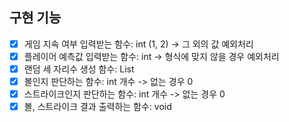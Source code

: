 ## 구현 기능
* [X] 게임 지속 여부 입력받는 함수: int (1, 2) -> 그 외의 값 예외처리
* [X] 플레이어 예측값 입력받는 함수: int -> 형식에 맞지 않을 경우 예외처리
* [X] 랜덤 세 자리수 생성 함수: List
* [X] 볼인지 판단하는 함수: int 개수 -> 없는 경우 0
* [X] 스트라이크인지 판단하는 함수: int 개수 -> 없는 경우 0
* [X] 볼, 스트라이크 결과 출력하는 함수: void
